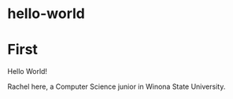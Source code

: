 # hello-world
First
=============

Hello World!

Rachel here, a Computer Science junior in Winona State University.
